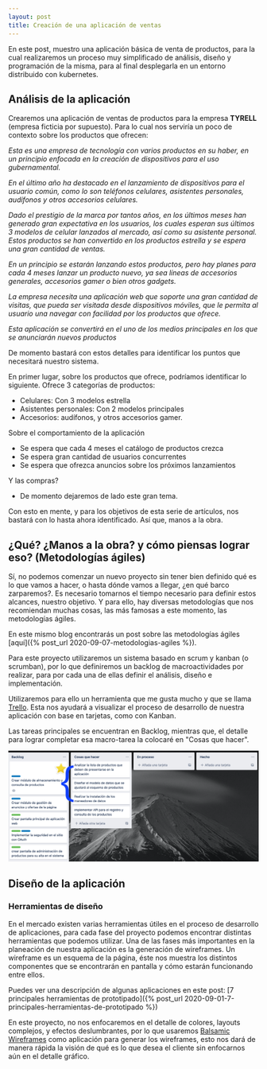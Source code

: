 ```yaml
---
layout: post
title: Creación de una aplicación de ventas
---
```


En este post, muestro una aplicación básica de venta de productos, para la cual realizaremos un proceso muy simplificado de análisis, diseño y programación de la misma, para al final desplegarla en un entorno distribuido con kubernetes.

## Análisis de la aplicación

Crearemos una aplicación de ventas de productos para la empresa **TYRELL** (empresa ficticia por supuesto). Para lo cual nos serviría un poco de contexto sobre los productos que ofrecen:

_Esta es una empresa de tecnología con varios productos en su haber, en un principio enfocada en la creación de dispositivos para el uso gubernamental._

_En el último año ha destacado en el lanzamiento de dispositivos para el usuario común, como lo son teléfonos celulares, asistentes personales, audífonos y otros accesorios celulares._

_Dado el prestigio de la marca por tantos años, en los últimos meses han generado gran expectativa en los usuarios, los cuales esperan sus últimos 3 modelos de celular lanzados al mercado, así como su asistente personal. Estos productos se han convertido en los productos estrella y se espera una gran cantidad de ventas._

_En un principio se estarán lanzando estos productos, pero hay planes para cada 4 meses lanzar un producto nuevo, ya sea líneas de accesorios generales, accesorios gamer o bien otros gadgets._

_La empresa necesita una aplicación web que soporte una gran cantidad de visitas, que pueda ser visitada desde dispositivos móviles, que le permita al usuario una navegar con facilidad por los productos que ofrece._

_Esta aplicación se convertirá en el uno de los medios principales en los que se anunciarán nuevos productos_

De momento bastará con estos detalles para identificar los puntos que necesitará nuestro sistema.

En primer lugar, sobre los productos que ofrece, podríamos identificar lo siguiente. Ofrece 3 categorías de productos:

- Celulares: Con 3 modelos estrella
- Asistentes personales: Con 2 modelos principales
- Accesorios: audífonos, y otros accesorios gamer.

Sobre el comportamiento de la aplicación

- Se espera que cada 4 meses el catálogo de productos crezca
- Se espera gran cantidad de usuarios concurrentes
- Se espera que ofrezca anuncios sobre los próximos lanzamientos

Y las compras?

- De momento dejaremos de lado este gran tema.

Con esto en mente, y para los objetivos de esta serie de artículos, nos bastará con lo hasta ahora identificado. Así que, manos a la obra.

## ¿Qué? ¿Manos a la obra? y cómo piensas lograr eso? (Metodologías ágiles)

Sí, no podemos comenzar un nuevo proyecto sin tener bien definido qué es lo que vamos a hacer, o hasta dónde vamos a llegar, ¿en qué barco zarparemos?. Es necesario tomarnos el tiempo necesario para definir estos alcances, nuestro objetivo. Y para ello, hay diversas metodologías que nos recomiendan muchas cosas, las más famosas a este momento, las metodologías ágiles.

En este mismo blog encontrarás un post sobre las metodologías ágiles [aquí]({% post_url  2020-09-07-metodologias-agiles %}).

Para este proyecto utilizaremos un sistema basado en scrum y kanban (o scrumban), por lo que definiremos un backlog de macroactividades por realizar, para por cada una de ellas definir el análisis, diseño e implementación.

Utilizaremos para ello un herramienta que me gusta mucho y que se llama [Trello](https://trello.com). Esta nos ayudará a visualizar el proceso de desarrollo de nuestra aplicación con base en tarjetas, como con Kanban.

Las tareas principales se encuentran en Backlog, mientras que, el detalle para lograr completar esa macro-tarea la colocaré en "Cosas que hacer".

![](/assets/images/creacionAplicacion/trello_actividad1.png)



## Diseño de la aplicación

### Herramientas de diseño

En el mercado existen varias herramientas útiles en el proceso de desarrollo de aplicaciones, para cada fase del proyecto podemos encontrar distintas herramientas que podemos utilizar. Una de las fases más importantes en la planeación de nuestra aplicación es la generación de wireframes. Un wireframe es un esquema de la página, éste nos muestra los distintos componentes que se encontrarán en pantalla y cómo estarán funcionando entre ellos.

Puedes ver una descripción de algunas aplicaciones en este post: [7 principales herramientas de prototipado]({% post_url 2020-09-01-7-principales-herramientas-de-prototipado %})

En este proyecto, no nos enfocaremos en el detalle de colores, layouts complejos, y efectos deslumbrantes, por lo que usaremos [Balsamic Wireframes](https://balsamiq.com/wireframes/) como aplicación para generar los wireframes, esto nos dará de manera rápida la visión de qué es lo que desea el cliente sin enfocarnos aún en el detalle gráfico.


